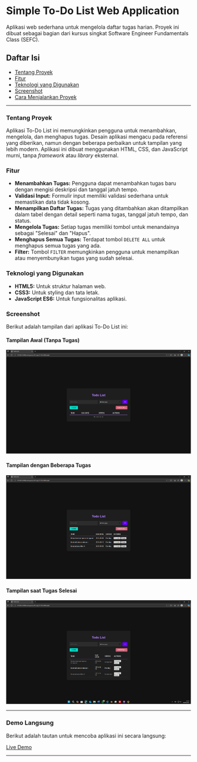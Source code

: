 # Simple To-Do List Web Application

Aplikasi web sederhana untuk mengelola daftar tugas harian. Proyek ini dibuat sebagai bagian dari kursus singkat Software Engineer Fundamentals Class (SEFC).

## Daftar Isi
- [Tentang Proyek](#tentang-proyek)
- [Fitur](#fitur)
- [Teknologi yang Digunakan](#teknologi-yang-digunakan)
- [Screenshot](#screenshot)
- [Cara Menjalankan Proyek](#cara-menjalankan-proyek)

---

### Tentang Proyek

Aplikasi To-Do List ini memungkinkan pengguna untuk menambahkan, mengelola, dan menghapus tugas. Desain aplikasi mengacu pada referensi yang diberikan, namun dengan beberapa perbaikan untuk tampilan yang lebih modern. Aplikasi ini dibuat menggunakan HTML, CSS, dan JavaScript murni, tanpa *framework* atau *library* eksternal.

### Fitur

- **Menambahkan Tugas:** Pengguna dapat menambahkan tugas baru dengan mengisi deskripsi dan tanggal jatuh tempo.
- **Validasi Input:** Formulir input memiliki validasi sederhana untuk memastikan data tidak kosong.
- **Menampilkan Daftar Tugas:** Tugas yang ditambahkan akan ditampilkan dalam tabel dengan detail seperti nama tugas, tanggal jatuh tempo, dan status.
- **Mengelola Tugas:** Setiap tugas memiliki tombol untuk menandainya sebagai "Selesai" dan "Hapus".
- **Menghapus Semua Tugas:** Terdapat tombol `DELETE ALL` untuk menghapus semua tugas yang ada.
- **Filter:** Tombol `FILTER` memungkinkan pengguna untuk menampilkan atau menyembunyikan tugas yang sudah selesai.

### Teknologi yang Digunakan

- **HTML5:** Untuk struktur halaman web.
- **CSS3:** Untuk styling dan tata letak.
- **JavaScript ES6:** Untuk fungsionalitas aplikasi.

### Screenshot

Berikut adalah tampilan dari aplikasi To-Do List ini:

#### Tampilan Awal (Tanpa Tugas)
![Screenshot tampilan awal aplikasi To-Do List](/image/1.png)

#### Tampilan dengan Beberapa Tugas
![Screenshot tampilan aplikasi To-Do List dengan beberapa tugas](/image/2.png)

#### Tampilan saat Tugas Selesai
![Screenshot tampilan aplikasi To-Do List dengan tugas yang sudah selesai](/image/3.png)

---

### Demo Langsung

Berikut adalah tautan untuk mencoba aplikasi ini secara langsung:

[Live Demo](https://revou-coding-camp.github.io/codingcamp-04-aug-25-AfandiIkhsyan/)

---
